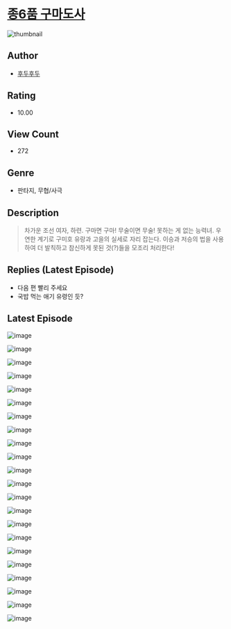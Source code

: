 # [종6품 구마도사](https://comic.naver.com/challenge/list?titleId=810013)
![thumbnail](https://image-comic.pstatic.net/user_contents_data/challenge_comic/2023/05/23/277402/upload_3762022144656093793_480x623.jpeg)

## Author
- [후두후두](https://comic.naver.com/artistTitle?id=277402)

## Rating
- 10.00

## View Count
- 272

## Genre
- 판타지, 무협/사극

## Description
> 차가운 조선 여자, 하련. 구마면 구마! 무술이면 무술! 못하는 게 없는 능력녀. 우연한 계기로 구미호 유랑과 고을의 실세로 자리 잡는다. 이승과 저승의 법을 사용하여 더 발칙하고 참신하게 못된 것(?)들을 모조리 처리한다!

## Replies (Latest Episode)
- 다음 편 빨리 주세요
- 국밥 먹는 애기 유령인 듯?

## Latest Episode
![image](https://image-comic.pstatic.net/user_contents_data/challenge_comic/2023/05/23/277402/upload_3559078672774291769.jpeg)

![image](https://image-comic.pstatic.net/user_contents_data/challenge_comic/2023/05/23/277402/upload_3688510995454769507.jpeg)

![image](https://image-comic.pstatic.net/user_contents_data/challenge_comic/2023/05/23/277402/upload_3473740301942076727.jpeg)

![image](https://image-comic.pstatic.net/user_contents_data/challenge_comic/2023/05/23/277402/upload_7292000029478761313.jpeg)

![image](https://image-comic.pstatic.net/user_contents_data/challenge_comic/2023/05/23/277402/upload_3918522244609173089.jpeg)

![image](https://image-comic.pstatic.net/user_contents_data/challenge_comic/2023/05/23/277402/upload_3472383302696450149.jpeg)

![image](https://image-comic.pstatic.net/user_contents_data/challenge_comic/2023/05/23/277402/upload_3616501771442466915.jpeg)

![image](https://image-comic.pstatic.net/user_contents_data/challenge_comic/2023/05/23/277402/upload_4122537705176314422.jpeg)

![image](https://image-comic.pstatic.net/user_contents_data/challenge_comic/2023/05/23/277402/upload_7018077396275324213.jpeg)

![image](https://image-comic.pstatic.net/user_contents_data/challenge_comic/2023/05/23/277402/upload_7018070996774629732.jpeg)

![image](https://image-comic.pstatic.net/user_contents_data/challenge_comic/2023/05/23/277402/upload_3905808767764280121.jpeg)

![image](https://image-comic.pstatic.net/user_contents_data/challenge_comic/2023/05/23/277402/upload_7017561725321950561.jpeg)

![image](https://image-comic.pstatic.net/user_contents_data/challenge_comic/2023/05/23/277402/upload_7378364274704659507.jpeg)

![image](https://image-comic.pstatic.net/user_contents_data/challenge_comic/2023/05/23/277402/upload_3474305450196873265.jpeg)

![image](https://image-comic.pstatic.net/user_contents_data/challenge_comic/2023/05/23/277402/upload_7003487069546952247.jpeg)

![image](https://image-comic.pstatic.net/user_contents_data/challenge_comic/2023/05/23/277402/upload_3617060542339428405.jpeg)

![image](https://image-comic.pstatic.net/user_contents_data/challenge_comic/2023/05/23/277402/upload_4122535492466139704.jpeg)

![image](https://image-comic.pstatic.net/user_contents_data/challenge_comic/2023/05/23/277402/upload_3977303429031814193.jpeg)

![image](https://image-comic.pstatic.net/user_contents_data/challenge_comic/2023/05/23/277402/upload_3976734977222140471.jpeg)

![image](https://image-comic.pstatic.net/user_contents_data/challenge_comic/2023/05/23/277402/upload_3775480166242017840.jpeg)

![image](https://image-comic.pstatic.net/user_contents_data/challenge_comic/2023/05/23/277402/upload_7077748080588632376.jpeg)

![image](https://image-comic.pstatic.net/user_contents_data/challenge_comic/2023/05/23/277402/upload_7077460013508539699.jpeg)
